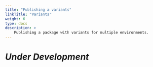 ```yaml
---
title: "Publishing a variants"
linkTitle: "Variants"
weight: 6
type: docs
description: >
    Publishing a package with variants for multiple environments.
---
```


# *Under Development*
